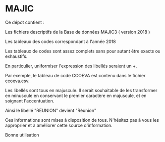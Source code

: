 # MAJIC

Ce dépot contient : 

  Les fichiers descriptifs de la Base de données MAJIC3 ( version 2018 )

  Les tableaux des codes correspondant à l'année 2018  
 
Les tableaux de codes sont assez complets sans pour autant être exacts ou exhaustifs.

En particulier, uniformiser l'expression des libellés seraient un +.

Par exemple, le tableau de code CCOEVA est contenu dans le fichier ccoeva.csv.

Les libellés sont tous en majuscule. Il serait souhaitable de les transformer en minuscule en conservant le premier caractère en majuscule, et en soignant l'accentuation.

Ainsi le libellé "REUNION" devient "Réunion"



Ces informations sont mises à disposition de tous. N'hésitez pas à vous les approprier et à améliorer cette source d'information.


Bonne utilisation
